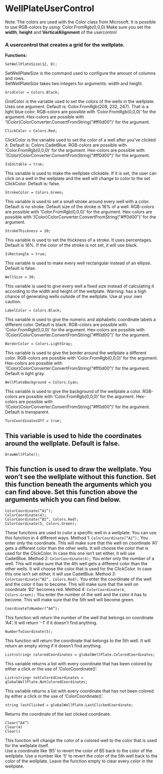 # WellPlateUserControl

Note:
The colors are used with the Color class from Microsoft. It is possible to use RGB-colors by using: Color.FromRgb(0,0,0)
Make sure you set the <b>width</b>, <b>height</b> and <b>VerticalAlignment</b> of the usercontrol

<h3>A usercontrol that creates a grid for the wellplate.</h3>

<b>Functions:</b>
```
SetWellPlateSize(12, 8);
```
SetWellPlateSize is the command used to configure the amount of columns and rows.  
SetWellPlateSize takes two integers for arguments: width and height. 

```
GridColor = Colors.Black;
```
GridColor is the variable used to set the colors of the wells in the wellplate. 
Uses one argument.
Default is: Color.FromRgb(209, 232, 247). That is a light blue color.
RGB-colors are possible with ‘Color.FromRgb(0,0,0)’ for the argument. 
Hex-colors are possible with ‘(Color)ColorConverter.ConvertFromString("#ff0d00")’ for the argument.
```
ClickColor = Colors.Red;
```
ClickColor is the variable used to set the color of a well after you’ve clicked it. 
Default is: Colors.CadetBlue.
RGB-colors are possible with ‘Color.FromRgb(0,0,0)’ for the argument. 
Hex-colors are possible with ‘(Color)ColorConverter.ConvertFromString("#ff0d00")’ for the argument.
```
IsEditable = true;
```
This variable is used to make the wellplate clickable. If it is set, the user can click on a well in the wellplate and the well will change to color to the set ClickColor.
Default is: false. 
```
StrokeColor = Colors.Green;
```
This variable is used to set a small stroke around every well with a color. 
Default is no stroke.
Default size of the stroke is 16% of a well.
RGB-colors are possible with ‘Color.FromRgb(0,0,0)’ for the argument. 
Hex-colors are possible with ‘(Color)ColorConverter.ConvertFromString("#ff0d00")’ for the argument.
```
StrokeThickness = 20;
```
This variable is used to set the thickness of a stroke. It uses percentages.
Default is 16%. If the color of the stroke is not set, it will use black.
```
IsRectangle = true;
```
This variable is used to make every well rectangular instead of an ellipse.
Default is false.
```
WellSize = 30;
```
This variable is used to give every well a fixed size instead of calculating it according to the width and height of the wellplate. 
Warning: has a high chance of generating wells outside of the wellplate. Use at your own caution.
```
LabelColor = Colors.Black;
```
This variable is used to give the numeric and alphabetic coordinate labels a different color. 
Default is black.
RGB-colors are possible with ‘Color.FromRgb(0,0,0)’ for the argument. 
Hex-colors are possible with ‘(Color)ColorConverter.ConvertFromString("#ff0d00")’ for the argument.
```
BorderColor = Colors.LightGray;
```
This variable is used to give the border around the wellplate a different color. 
RGB-colors are possible with ‘Color.FromRgb(0,0,0)’ for the argument. 
Hex-colors are possible with ‘(Color)ColorConverter.ConvertFromString("#ff0d00")’ for the argument.
Default is light gray.
```
WellPlateBackground = Colors.Cyan;
```
This variable is used to give the background of the wellplate a color.
RGB-colors are possible with ‘Color.FromRgb(0,0,0)’ for the argument. 
Hex-colors are possible with ‘(Color)ColorConverter.ConvertFromString("#ff0d00")’ for the argument.
Default is transparent.
```
TurnCoordinatesOff = true;
```
This variable is used to hide the coordinates around the wellplate. 
Default is false.
--------------------------------------------------------------------------------------------------------------------------------------
```
DrawWellPlate();
```
This function is used to draw the wellplate. You won’t see the wellplate without this function.
Set this function beneath the arguments which you can find above.
Set this function above the arguments which you can find below.
--------------------------------------------------------------------------------------------------------------------------------------
```
ColorCoordinate(“A1”);
ColorCoordinate(4);
ColorCoordinate(“B2”, Colors.Red);
ColorCoordinate(5, Colors.Green);
```
These functions are used to color a specific well in a wellplate. You can use this function in 4 different ways. 
Method 1:  ```ColorCoordinate(“A1”);```
You enter only the coordinate. This will make sure that the well on coordinate ‘A1’ gets a different color than the other wells. It will choose the color that is used for the ClickColor. In case this one isn’t set either, it will use CadetBlue.
Method 2: ```ColorCoordinate(4);```
You enter only the number of a well. This will make sure that the 4th well gets a different color than the other wells. It will choose the color that is used for the ClickColor. In case this one isn’t set either, it will use CadetBlue.
Method 3: ```ColorCoordinate(“B2”, Colors.Red);```
You enter the coordinate of the well and the color it has to become. This will make sure that the well on coordinate ‘B2’ becomes red.
Method 4: ```ColorCoordinate(4, Colors.Green);```
You enter the number of the well and the color it has to become. This will make sure that the 5th well will become green.

```
CoordinateToNumber(“A4”);
```
This function will return the number of the well that belongs on coordinate ‘A4’. It will return ‘-1’ if it doesn’t find anything.
```
NumberToCoordinate(5);
```
This function will return the coordinate that belongs to the 5th well. It will return an empty string if it doesn’t find anything.
```
List<string> coloredCoordinates = globalWellPlate.ColoredCoordinates;
```
This variable returns a list with every coordinate that has been colored by either a click or the use of ‘ColorCoordinate()’.
```
List<string> notColoredCoordinates = globalWellPlate.NotColoredCoordinates;
```
This variable returns a list with every coordinate that has not been colored by either a click or the use of ‘ColorCoordinate()’.
```
string lastClicked = globalWellPlate.LastClickedCoordinate;
```
Returns the coordinate of the last clicked coordinate.
```
Clear(“A4”)
Clear(4)
Clear()
```
This function will change the color of a colored well to the color that is used for the wellplate itself.  
Use a coordinate like ‘B5’ to revert the color of B5 back to the color of the wellplate.
Use a number like ‘5’ to revert the color of the 5th well back to the color of the wellplate.
Leave the function empty to clear every color in the wellplate.

